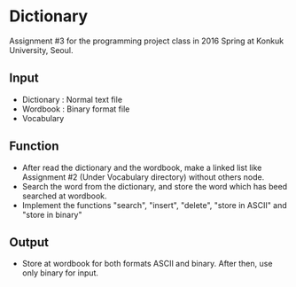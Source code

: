 # Dictionary
Assignment #3 for the programming project class in 2016 Spring at Konkuk University, Seoul.

## Input

- Dictionary : Normal text file
- Wordbook : Binary format file
- Vocabulary

## Function

- After read the dictionary and the wordbook, make a linked list like Assignment #2 (Under Vocabulary directory) without others node.
- Search the word from the dictionary, and store the word which has beed searched at wordbook.
- Implement the functions "search", "insert", "delete", "store in ASCII" and "store in binary"

## Output

- Store at wordbook for both formats ASCII and binary. After then, use only binary for input.